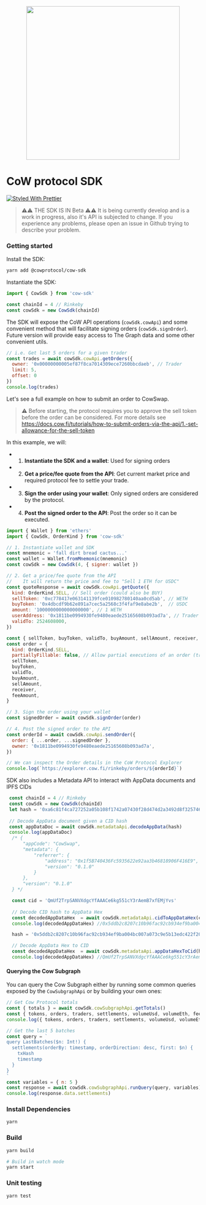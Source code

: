 <p align="center">
  <img width="400" src="https://raw.githubusercontent.com/gnosis/cow-sdk/main/docs/images/CoW.png">
</p>

# CoW protocol SDK
[![Styled With Prettier](https://img.shields.io/badge/code_style-prettier-ff69b4.svg)](https://prettier.io/)


> ⚠️⚠️ THE SDK IS IN Beta ⚠️⚠️
> It is being currently develop and is a work in progress, also it's API is subjected to change. 
> If you experience any problems, please open an issue in Github trying to describe your problem.

### Getting started

Install the SDK:

```bash
yarn add @cowprotocol/cow-sdk
```

Instantiate the SDK:

```js
import { CowSdk } from 'cow-sdk'

const chainId = 4 // Rinkeby
const cowSdk = new CowSdk(chainId)
```

The SDK will expose the CoW API operations (`cowSdk.cowApi`) and some convenient method that will facilitate signing orders (`cowSdk.signOrder`). Future version will provide easy access to The Graph data and some other convenient utils.

```js
// i.e. Get last 5 orders for a given trader
const trades = await cowSdk.cowApi.getOrders({
  owner: '0x00000000005ef87f8ca7014309ece7260bbcdaeb', // Trader
  limit: 5,
  offset: 0
})
console.log(trades)
```

Let's see a full example on how to submit an order to CowSwap.

> ⚠️ Before starting, the protocol requires you to approve the sell token before the order can be considered. 
> For more details see https://docs.cow.fi/tutorials/how-to-submit-orders-via-the-api/1.-set-allowance-for-the-sell-token

In this example, we will:
- 1. **Instantiate the SDK and a wallet**: Used for signing orders
- 2. **Get a price/fee quote from the API**: Get current market price and required protocol fee to settle your trade.
- 3. **Sign the order using your wallet**: Only signed orders are considered by the protocol.
- 4. **Post the signed order to the API**: Post the order so it can be executed.

```js
import { Wallet } from 'ethers'
import { CowSdk, OrderKind } from 'cow-sdk'

// 1. Instantiate wallet and SDK
const mnemonic = 'fall dirt bread cactus...'
const wallet = Wallet.fromMnemonic(mnemonic)
const cowSdk = new CowSdk(4, { signer: wallet })

// 2. Get a price/fee quote from the API
//    It will return the price and fee to "Sell 1 ETH for USDC"
const quoteResponse = await cowSdk.cowApi.getQuote({
  kind: OrderKind.SELL, // Sell order (could also be BUY)
  sellToken: '0xc778417e063141139fce010982780140aa0cd5ab', // WETH
  buyToken: '0x4dbcdf9b62e891a7cec5a2568c3f4faf9e8abe2b',  // USDC
  amount: '1000000000000000000', // 1 WETH
  userAddress: '0x1811be0994930fe9480eaede25165608b093ad7a', // Trader
  validTo: 2524608000,
})

const { sellToken, buyToken, validTo, buyAmount, sellAmount, receiver, feeAmount } = quoteResponse.quote
const order = {
  kind: OrderKind.SELL,
  partiallyFillable: false, // Allow partial executions of an order (true would be for a "Fill or Kill" order, which is not yet supported but will be added soon)
  sellToken,
  buyToken,
  validTo,
  buyAmount,
  sellAmount,
  receiver,
  feeAmount,
}

// 3. Sign the order using your wallet
const signedOrder = await cowSdk.signOrder(order)

// 4. Post the signed order to the API
const orderId = await cowSdk.cowApi.sendOrder({
  order: { ...order, ...signedOrder },
  owner: '0x1811be0994930fe9480eaede25165608b093ad7a',
})

// We can inspect the Order details in the CoW Protocol Explorer
console.log(`https://explorer.cow.fi/rinkeby/orders/${orderId}`)
```

SDK also includes a Metadata API to interact with AppData documents and IPFS CIDs

```js
 const chainId = 4 // Rinkeby
 const cowSdk = new CowSdk(chainId)
 let hash = '0xa6c81f4ca727252a05b108f1742a07430f28d474d2a3492d8f325746824d22e5'
 
 // Decode AppData document given a CID hash
 const appDataDoc = await cowSdk.metadataApi.decodeAppData(hash)
 console.log(appDataDoc)
  /* {
      "appCode": "CowSwap",
      "metadata": {
          "referrer": {
              "address": "0x1f5B740436Fc5935622e92aa3b46818906F416E9",
              "version": "0.1.0"
          }
      },
      "version": "0.1.0"
  } */

  const cid = 'QmUf2TrpSANVXdgcYfAAACe6kg551cY3rAemB7xfEMjYvs'
  
  // Decode CID hash to AppData Hex 
  const decodedAppDataHex  = await cowSdk.metadataApi.cidToAppDataHex(cid)
  console.log(decodedAppDataHex) //0x5ddb2c8207c10b96fac92cb934ef9ba004bc007a073c9e5b13edc422f209ed80

  hash = '0x5ddb2c8207c10b96fac92cb934ef9ba004bc007a073c9e5b13edc422f209ed80'

  // Decode AppData Hex to CID
  const decodedAppDataHex  = await cowSdk.metadataApi.appDataHexToCid(hash)
  console.log(decodedAppDataHex) //QmUf2TrpSANVXdgcYfAAACe6kg551cY3rAemB7xfEMjYvs
```

#### Querying the Cow Subgraph

You can query the Cow Subgraph either by running some common queries exposed by the `CowSubgraphApi` or by building your own ones:

```js
// Get Cow Protocol totals
const { totals } = await cowSdk.cowSubgraphApi.getTotals()
const { tokens, orders, traders, settlements, volumeUsd, volumeEth, feesUsd, feesEth } = totals
console.log({ tokens, orders, traders, settlements, volumeUsd, volumeEth, feesUsd, feesEth })
```

```js
// Get the last 5 batches
const query = `
query LastBatches($n: Int!) {
  settlements(orderBy: timestamp, orderDirection: desc, first: $n) {
    txHash
    timestamp
  }
}
`
const variables = { n: 5 }
const response = await cowSdk.cowSubgraphApi.runQuery(query, variables)
console.log(response.data.settlements)
```

### Install Dependencies

```bash
yarn
```

### Build

```bash
yarn build

# Build in watch mode
yarn start
```

### Unit testing

```bash
yarn test
```
